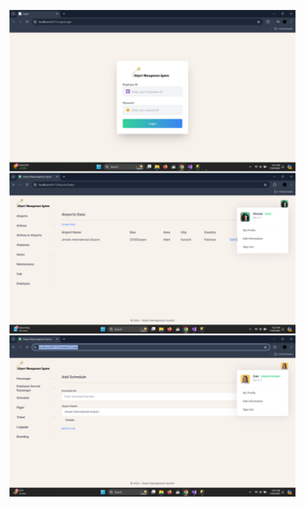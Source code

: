 ![Login Page](Airport%20Management%20System/Airport%20Management%20System%20Pictures/Login.png)
![Admin Dashboard](Airport%20Management%20System/Airport%20Management%20System%20Pictures/Admin%20Dashboard.png)
![Other Employees Dashboard](Airport%20Management%20System/Airport%20Management%20System%20Pictures/Other%20Employee%20Dashboard.png)

